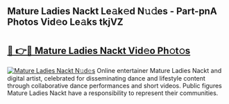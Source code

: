 ## Mature Ladies Nackt Le𝚊k𝚎d N𝚞𝚍es - Part-pnA Photos Vid𝚎o Le𝚊ks tkjVZ

# <h2><a href="http://fb7h73.evod.top/?m=Mature+Ladies+Nackt">🔗 👉🔴 Mature Ladies Nackt Vid𝚎o Ph𝚘t𝚘s</a></h2>

[![Mature Ladies Nackt N𝚞d𝚎s](https://i.imgur.com/8V9OHl7.gif)](http://fb7h73.evod.top/?m=Mature+Ladies+Nackt)
Online entertainer Mature Ladies Nackt and digital artist, celebrated for disseminating dance and lifestyle content through collaborative dance performances and short videos. Public figures Mature Ladies Nackt have a responsibility to represent their communities. 
